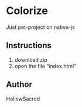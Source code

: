 # Colorize
Just pet-project on native-js
## Instructions
1. download zip
2. open the file "index.html"
## Author
HollowSacred

